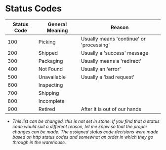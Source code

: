 # Status Codes
| Status Code   | General Meaning | Reason                                  |
| ------------- | --------------  | --------------------------------------- |
| 100           | Picking         | Usually means 'continue' or 'processing'|
| 200           | Shipped         | Usually a 'success' message             |
| 300           | Packaging       | Usually means a 'redirect'              |
| 400           | Not Found       | Usually an 'error'                      |
| 500           | Unavailable     | Usually a 'bad request'                 |
| 600           | Inspecting      |                                         |
| 700           | Shipping        |                                         |
| 800           | Incomplete      |                                         |
| 900           | Retired         | After it is out of our hands            |

* *This list can be changed, this is not set in stone. If you find that a status code would suit a different reason, let me know so that the proper changes can be made. The assigned status code decisions were made based on http status codes and somewhat an order in which they go through in the warehouse.*
